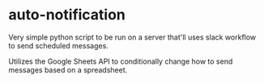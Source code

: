 # auto-notification

Very simple python script to be run on a server that'll uses slack workflow to send scheduled messages.

Utilizes the Google Sheets API to conditionally change how to send messages based on a spreadsheet.
